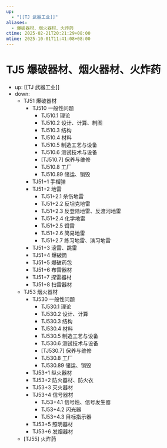 ```yaml
---
up:
  - "[[TJ 武器工业]]"
aliases:
  - 爆破器材、烟火器材、火炸药
ctime: 2025-02-21T20:21:29+08:00
mtime: 2025-10-01T11:41:08+08:00
---
```


# TJ5 爆破器材、烟火器材、火炸药

- up: [[TJ 武器工业]]
- down:	
	- TJ51 爆破器材
		- TJ510 一般性问题
			- TJ510.1 理论
			- TJ510.2 设计、计算、制图
			- TJ510.3 结构
			- TJ510.4 材料
			- TJ510.5 制造工艺与设备
			- TJ510.6 测试技术与设备
			- [TJ510.7] 保养与维修
			- TJ510.8 工厂
			- TJ510.89 储运、销毁
		- TJ51+1 手榴弹
		- TJ51+2 地雷
			- TJ51+2.1 杀伤地雷
			- TJ51+2.2 反坦克地雷
			- TJ51+2.3 反登陆地雷、反渡河地雷
			- TJ51+2.4 化学地雷
			- TJ51+2.5 饵雷
			- TJ51+2.6 简易地雷
			- TJ51+2.7 练习地雷、演习地雷
		- TJ51+3 滚雷、跳雷
		- TJ51+4 爆破筒
		- TJ51+5 爆破药包
		- TJ51+6 布雷器材
		- TJ51+7 探雷器材
		- TJ51+8 扫雷器材
	- TJ53 烟火器材
		- TJ530 一般性问题
			- TJ530.1 理论
			- TJ530.2 设计、计算
			- TJ530.3 结构
			- TJ530.4 材料
			- TJ530.5 制造工艺与设备
			- TJ530.6 测试技术与设备
			- [TJ530.7] 保养与维修
			- TJ530.8 工厂
			- TJ530.89 储运、销毁
		- TJ53+1 纵火器材
		- TJ53+2 防火器材、防火衣
		- TJ53+3 灭火器材
		- TJ53+4 信号器材
			- TJ53+4.1 信号烛、信号发生器
			- TJ53+4.2 闪光器
			- TJ53+4.3 目标指示器
		- TJ53+5 照明器材
		- TJ53+6 发烟器材
	- [TJ55] 火炸药

